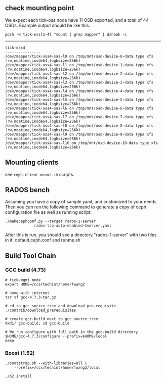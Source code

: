 




## check mounting point

We expect each tick-oss node have 11 OSD exported, and a total of 44 OSDs.
Example output should be like this:

 
    pdsh -w tick-oss[1-4] "mount | grep mapper" | dshbak -c

   ----------------
    tick-oss4
    ----------------
    /dev/mapper/tick-oss4-sas-l0 on /tmp/mnt/osd-device-0-data type xfs
    (rw,noatime,inode64,logbsize=256k)
    /dev/mapper/tick-oss4-sas-l1 on /tmp/mnt/osd-device-1-data type xfs
    (rw,noatime,inode64,logbsize=256k)
    /dev/mapper/tick-oss4-sas-l2 on /tmp/mnt/osd-device-2-data type xfs
    (rw,noatime,inode64,logbsize=256k)
    /dev/mapper/tick-oss4-sas-l3 on /tmp/mnt/osd-device-3-data type xfs
    (rw,noatime,inode64,logbsize=256k)
    /dev/mapper/tick-oss4-sas-l4 on /tmp/mnt/osd-device-4-data type xfs
    (rw,noatime,inode64,logbsize=256k)
    /dev/mapper/tick-oss4-sas-l5 on /tmp/mnt/osd-device-5-data type xfs
    (rw,noatime,inode64,logbsize=256k)
    /dev/mapper/tick-oss4-sas-l6 on /tmp/mnt/osd-device-6-data type xfs
    (rw,noatime,inode64,logbsize=256k)
    /dev/mapper/tick-oss4-sas-l7 on /tmp/mnt/osd-device-7-data type xfs
    (rw,noatime,inode64,logbsize=256k)
    /dev/mapper/tick-oss4-sas-l8 on /tmp/mnt/osd-device-8-data type xfs
    (rw,noatime,inode64,logbsize=256k)
    /dev/mapper/tick-oss4-sas-l9 on /tmp/mnt/osd-device-9-data type xfs
    (rw,noatime,inode64,logbsize=256k)
    /dev/mapper/tick-oss4-sas-l10 on /tmp/mnt/osd-device-10-data type xfs
    (rw,noatime,inode64,logbsize=256k)


## Mounting clients


see `ceph-client-mount.sh` scripts.



## RADOS bench

Assuming you have a copy of sample.yaml, and customized to your
needs. Then you can run the following command to generate a copy of ceph
configuration file as well as running script:

    ./makecephconf.py --target rados-1-server
                 rados-tcp-auto-enabled-1server.yaml

After this is run, you should see a directory "rados-1-server" with two files
in it: default.ceph.conf and runme.sh


## Build Tool Chain


### GCC build (4.73)

    # tick-mgmt node
    export HOME=/ccs/techint/home/fwang2

    # home with internet
    tar xf gcc-4.7.3-tar.gz

    # cd to gcc source tree and download pre-requisite
    ./contrib/download_prerequisites

    # create gcc-build next to gcc source tree
    mkdir gcc-build; cd gcc-build

    # We run configure with full path in the gcc-build directory
    $HOME/gcc-4.7.3/configure --prefix=$HOME/local
    make

### Boost (1.52)

    ./bootstrap.sh --with-libraries=all \
        --prefix=/ccs/techint/home/fwang2/local

    ./b2 install


